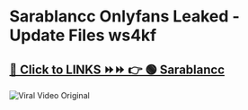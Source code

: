 
 # Sarablancc Onlyfans Leaked - Update Files ws4kf

## <h2><a href="https://clipsfans.com/Sarablancc&ref=git">🔗 Click to LINKS ⏩⏩ 👉 🟢 Sarablancc </a></h2>

<a href="https://clipsfans.com/Sarablancc&ref=git" rel="nofollow" data-target="animated-image.originalLink"><img src="https://i.ibb.co.com/xMMVF88/686577567.gif" alt="Viral Video Original" style="max-width: 100%; display: inline-block;" data-target="animated-image.originalImage"></a>

